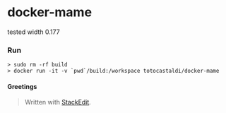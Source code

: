 docker-mame
===========

tested width 0.177

### Run

	> sudo rm -rf build
	> docker run -it -v `pwd`/build:/workspace totocastaldi/docker-mame


#### Greetings

> Written with [StackEdit](https://stackedit.io/).